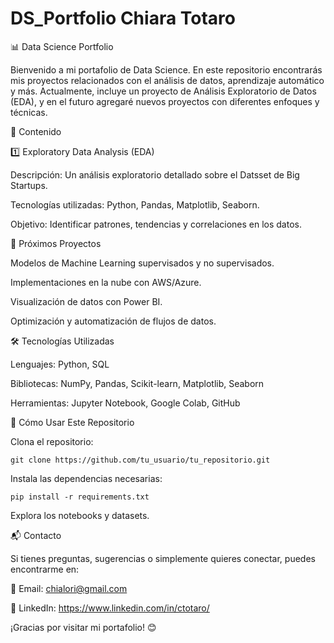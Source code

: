 # DS_Portfolio Chiara Totaro

📊 Data Science Portfolio  

Bienvenido a mi portafolio de Data Science. En este repositorio encontrarás mis proyectos relacionados con el análisis de datos, aprendizaje automático y más. Actualmente, incluye un proyecto de Análisis Exploratorio de Datos (EDA), y en el futuro agregaré nuevos proyectos con diferentes enfoques y técnicas.

📌 Contenido

1️⃣ Exploratory Data Analysis (EDA)

Descripción: Un análisis exploratorio detallado sobre el Datsset de Big Startups.

Tecnologías utilizadas: Python, Pandas, Matplotlib, Seaborn.

Objetivo: Identificar patrones, tendencias y correlaciones en los datos.

🚀 Próximos Proyectos

Modelos de Machine Learning supervisados y no supervisados.

Implementaciones en la nube con AWS/Azure.

Visualización de datos con Power BI.

Optimización y automatización de flujos de datos.

🛠 Tecnologías Utilizadas

Lenguajes: Python, SQL

Bibliotecas: NumPy, Pandas, Scikit-learn, Matplotlib, Seaborn

Herramientas: Jupyter Notebook, Google Colab, GitHub

📂 Cómo Usar Este Repositorio

Clona el repositorio:

``git clone https://github.com/tu_usuario/tu_repositorio.git``

Instala las dependencias necesarias:

``pip install -r requirements.txt``

Explora los notebooks y datasets.

📬 Contacto

Si tienes preguntas, sugerencias o simplemente quieres conectar, puedes encontrarme en:

📧 Email: chialori@gmail.com

🔗 LinkedIn: https://www.linkedin.com/in/ctotaro/


¡Gracias por visitar mi portafolio! 😊

